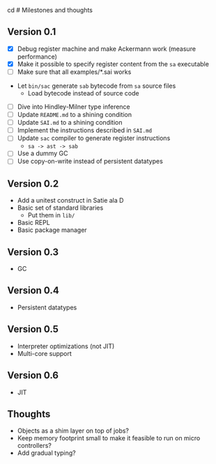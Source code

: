 cd # Milestones and thoughts

## Version 0.1

* [x] Debug register machine and make Ackermann work (measure performance)
* [x] Make it possible to specify register content from the `sa` executable
* [ ] Make sure that all examples/*.sai works
* Let `bin/sac` generate `sab` bytecode from `sa` source files
  - Load bytecode instead of source code
* [ ] Dive into Hindley-Milner type inference
* [ ] Update `README.md` to a shining condition
* [ ] Update `SAI.md` to a shining condition
* [ ] Implement the instructions described in `SAI.md`
* [ ] Update `sac` compiler to generate register instructions
  - `sa -> ast -> sab`
* [ ] Use a dummy GC
* [ ] Use copy-on-write instead of persistent datatypes

## Version 0.2

* Add a unitest construct in Satie ala D
* Basic set of standard libraries
  - Put them in `lib/`
* Basic REPL
* Basic package manager

## Version 0.3

* GC

## Version 0.4

* Persistent datatypes

## Version 0.5

* Interpreter optimizations (not JIT)
* Multi-core support

## Version 0.6

* JIT

## Thoughts

* Objects as a shim layer on top of jobs?
* Keep memory footprint small to make it feasible to run on micro
  controllers?
* Add gradual typing?
